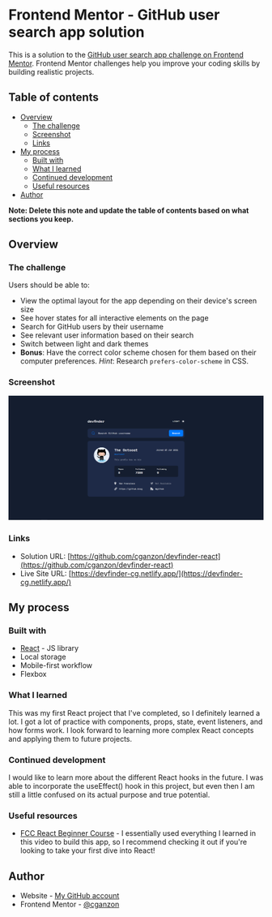 # Frontend Mentor - GitHub user search app solution

This is a solution to the [GitHub user search app challenge on Frontend Mentor](https://www.frontendmentor.io/challenges/github-user-search-app-Q09YOgaH6). Frontend Mentor challenges help you improve your coding skills by building realistic projects. 

## Table of contents

- [Overview](#overview)
  - [The challenge](#the-challenge)
  - [Screenshot](#screenshot)
  - [Links](#links)
- [My process](#my-process)
  - [Built with](#built-with)
  - [What I learned](#what-i-learned)
  - [Continued development](#continued-development)
  - [Useful resources](#useful-resources)
- [Author](#author)

**Note: Delete this note and update the table of contents based on what sections you keep.**

## Overview

### The challenge

Users should be able to:

- View the optimal layout for the app depending on their device's screen size
- See hover states for all interactive elements on the page
- Search for GitHub users by their username
- See relevant user information based on their search
- Switch between light and dark themes
- **Bonus**: Have the correct color scheme chosen for them based on their computer preferences. _Hint_: Research `prefers-color-scheme` in CSS.

### Screenshot

![](./screenshot.png)

### Links

- Solution URL: [https://github.com/cganzon/devfinder-react](https://github.com/cganzon/devfinder-react)
- Live Site URL: [https://devfinder-cg.netlify.app/](https://devfinder-cg.netlify.app/)

## My process

### Built with

- [React](https://reactjs.org/) - JS library
- Local storage
- Mobile-first workflow
- Flexbox

### What I learned

This was my first React project that I've completed, so I definitely learned a lot. I got a lot of practice with components, props, state, event listeners, and how forms work. I look forward to learning more complex React concepts and applying them to future projects.

### Continued development

I would like to learn more about the different React hooks in the future. I was able to incorporate the useEffect() hook in this project, but even then I am still a little confused on its actual purpose and true potential.

### Useful resources

- [FCC React Beginner Course](https://www.youtube.com/watch?v=bMknfKXIFA8&t=36252s&ab_channel=freeCodeCamp.org) - I essentially used everything I learned in this video to build this app, so I recommend checking it out if you're looking to take your first dive into React!

## Author

- Website - [My GitHub account](https://github.com/cganzon)
- Frontend Mentor - [@cganzon](https://www.frontendmentor.io/profile/cganzon)
